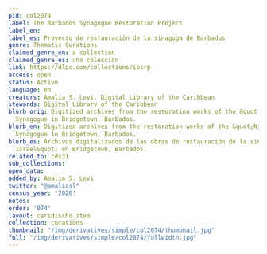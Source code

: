 ```yaml
---
pid: col2074
label: The Barbados Synagogue Restoration Project
label_en:
label_es: Proyecto de restauración de la sinagoga de Barbados
genre: Thematic Curations
claimed_genre_en: a collection
claimed_genre_es: una colección
link: https://dloc.com/collections/ibsrp
access: open
status: Active
language: en
creators: Amalia S. Levi, Digital Library of the Caribbean
stewards: Digital Library of the Caribbean
blurb_orig: Digitized archives from the restoration works of the &quot;Nidhe Israel&quot;
  Synagogue in Bridgetown, Barbados.
blurb_en: Digitized archives from the restoration works of the &quot;Nidhe Israel&quot;
  Synagogue in Bridgetown, Barbados.
blurb_es: Archivos digitalizados de las obras de restauración de la sinagoga &quot;Nidhe
  Israel&quot; en Bridgetown, Barbados.
related_to: cds31
sub_collections:
open_data:
added_by: Amalia S. Levi
twitter: "@amaliasl"
census_year: '2020'
notes:
order: '074'
layout: caridischo_item
collection: curations
thumbnail: "/img/derivatives/simple/col2074/thumbnail.jpg"
full: "/img/derivatives/simple/col2074/fullwidth.jpg"
---
```


